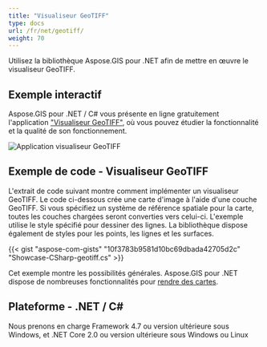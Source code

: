 ```yaml
---
title: "Visualiseur GeoTIFF"
type: docs
url: /fr/net/geotiff/
weight: 70
---
```


Utilisez la bibliothèque Aspose.GIS pour .NET afin de mettre en œuvre le visualiseur GeoTIFF.

## **Exemple interactif**

Aspose.GIS pour .NET / C# vous présente en ligne gratuitement l'application ["Visualiseur GeoTIFF"](https://products.aspose.app/gis/viewer/geotiff), où vous pouvez étudier la fonctionnalité et la qualité de son fonctionnement.

![Application visualiseur GeoTIFF](viewer.png)

## **Exemple de code - Visualiseur GeoTIFF**

L'extrait de code suivant montre comment implémenter un visualiseur GeoTIFF. Le code ci-dessous crée une carte d'image à l'aide d'une couche GeoTIFF. Si vous spécifiez un système de référence spatiale pour la carte, toutes les couches chargées seront converties vers celui-ci.
L'exemple utilise le style spécifié pour dessiner des lignes. La bibliothèque dispose également de styles pour les points, les lignes et les surfaces.

{{< gist "aspose-com-gists" "10f3783b9581d10bc69dbada42705d2c" "Showcase-CSharp-geotiff.cs" >}}

Cet exemple montre les possibilités générales. Aspose.GIS pour .NET dispose de nombreuses fonctionnalités pour [rendre des cartes](https://docs.aspose.com/gis/net/map-rendering/).

## **Plateforme - .NET / C#**

Nous prenons en charge Framework 4.7 ou version ultérieure sous Windows, et .NET Core 2.0 ou version ultérieure sous Windows ou Linux
